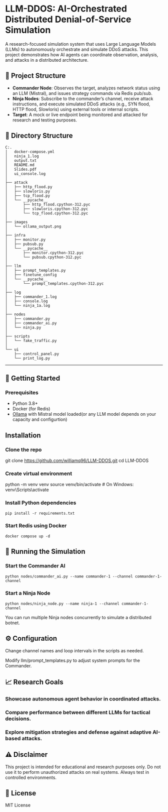 # LLM-DDOS: AI-Orchestrated Distributed Denial-of-Service Simulation

A research-focused simulation system that uses Large Language Models (LLMs) to autonomously orchestrate and simulate DDoS attacks. This project demonstrates how AI agents can coordinate observation, analysis, and attacks in a distributed architecture.

## 🧠 Project Structure

- **Commander Node**: Observes the target, analyzes network status using an LLM (Mistral), and issues strategy commands via Redis pub/sub.
- **Ninja Nodes**: Subscribe to the commander’s channel, receive attack instructions, and execute simulated DDoS attacks (e.g., SYN flood, HTTP flood, Slowloris) using external tools or internal scripts.
- **Target**: A mock or live endpoint being monitored and attacked for research and testing purposes.

## 📂 Directory Structure
```text
C:.
│   docker-compose.yml
│   ninja_1.log
│   output.txt
│   README.md
│   Slides.pdf
│   ui_console.log
│
├── attack
│   ├── http_flood.py
│   ├── slowloris.py
│   ├── tcp_flood.py
│   └── __pycache__
│       ├── http_flood.cpython-312.pyc
│       ├── slowloris.cpython-312.pyc
│       └── tcp_flood.cpython-312.pyc
│
├── images
│   └── ollama_output.png
│
├── infra
│   ├── monitor.py
│   ├── pubsub.py
│   └── __pycache__
│       ├── monitor.cpython-312.pyc
│       └── pubsub.cpython-312.pyc
│
├── llm
│   ├── prompt_templates.py
│   ├── finetune_config
│   └── __pycache__
│       └── prompt_templates.cpython-312.pyc
│
├── log
│   ├── commander_1.log
│   ├── console.log
│   └── ninja_1a.log
│
├── nodes
│   ├── commander.py
│   ├── commander_ai.py
│   └── ninja.py
│
├── scripts
│   └── fake_traffic.py
│
└── ui
    ├── control_panel.py
    └── print_log.py
``` 
---

## 🚀 Getting Started

### Prerequisites

- Python 3.8+
- Docker (for Redis)
- [Ollama](https://ollama.com/) with Mistral model loaded(or any LLM model depends on your capacity and configurtion)

## Installation

### Clone the repo
git clone https://github.com/williamq96/LLM-DDOS.git
cd LLM-DDOS

### Create virtual environment
python -m venv venv
source venv/bin/activate  # On Windows: venv\Scripts\activate

### Install Python dependencies
```
pip install -r requirements.txt
```
### Start Redis using Docker
```
docker compose up -d
```
## 🚀 Running the Simulation

### Start the Commander AI
```
python nodes/commander_ai.py --name commander-1 --channel commander-1-channel
```

### Start a Ninja Node
```
python nodes/ninja_node.py --name ninja-1 --channel commander-1-channel
```
You can run multiple Ninja nodes concurrently to simulate a distributed botnet.

## ⚙️ Configuration
Change channel names and loop intervals in the scripts as needed.

Modify llm/prompt_templates.py to adjust system prompts for the Commander.

## 📈 Research Goals
### Showcase autonomous agent behavior in coordinated attacks.

### Compare performance between different LLMs for tactical decisions.

### Explore mitigation strategies and defense against adaptive AI-based attacks.

## ⚠️ Disclaimer
This project is intended for educational and research purposes only. Do not use it to perform unauthorized attacks on real systems. Always test in controlled environments.

## 📄 License
MIT License
